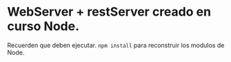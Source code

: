 # WebServer + restServer creado en curso Node.

Recuerden que deben ejecutar. ``` npm install ``` para reconstruir los modulos de Node.